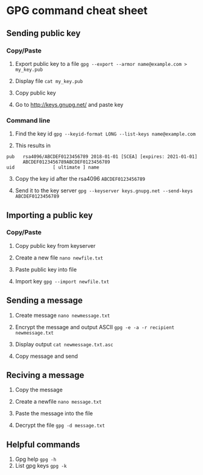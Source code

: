 # GPG command cheat sheet
## Sending public key
### Copy/Paste 
1. Export public key to a file ``gpg --export --armor name@example.com > my_key.pub``

2. Display file ``cat my_key.pub``

3. Copy public key

4. Go to http://keys.gnupg.net/ and paste key

### Command line
1. Find the key id ``gpg --keyid-format LONG --list-keys name@example.com``

2. This results in

```
pub   rsa4096/ABCDEF0123456789 2018-01-01 [SCEA] [expires: 2021-01-01]
      ABCDEF0123456789ABCDEF0123456789
uid              [ ultimate ] name
```

3. Copy the key id after the rsa4096 ``ABCDEF0123456789``

4. Send it to the key server ``gpg --keyserver keys.gnupg.net --send-keys ABCDEF0123456789``

## Importing a public key
### Copy/Paste
1. Copy public key from keyserver

2. Create a new file
``
nano newfile.txt
``

3. Paste public key into file

4. Import key
``
gpg --import newfile.txt
``
## Sending a message
1. Create message
``
nano newmessage.txt
``

2. Encrypt the message and output ASCII
``
gpg -e -a -r recipient newmessage.txt
``
3. Display output
``
cat newmessage.txt.asc
``

4. Copy message and send
## Reciving a message
1. Copy the message

2. Create a newfile
``
nano message.txt
``

3. Paste the message into the file

4. Decrypt the file
``
gpg -d message.txt
``
## Helpful commands
1. Gpg help
``
gpg -h
``
2. List gpg keys
``
gpg -k
``
